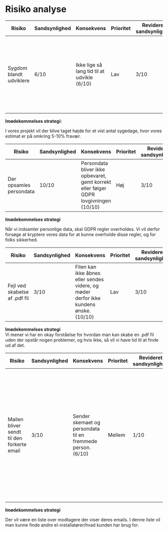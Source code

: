 # Risiko analyse

|  Risiko | Sandsynlighed | Konsekvens | Prioritet | Revideret sandsynlighed | Revideret konsekvens |
| ------------------------------------ | ---------------------------------------------------- | --------- | --------- | ------------------ |--------- |
| Sygdom blandt udviklere | 6/10 | Ikke lige så lang tid til at udvikle (6/10)      | Lav    | 3/10 | Stadig et tidstab, men corona er ikke en lige så stor ting længere, så vi regner ikke med noget særlig tidstab. (3/10) |

**Imødekommelses strategi:**

I vores projekt vil der blive taget højde for et vist antal sygedage, hvor vores estimat er på omkring 5-10% fravær.



|  Risiko | Sandsynlighed | Konsekvens | Prioritet | Revideret sandsynlighed | Revideret konsekvens |
| ------------------------------------ | ---------------------------------------------------- | --------- | --------- | ------------------ |--------- |
| Der opsamles persondata | 10/10 | Persondata bliver ikke opbevaret, gemt korrekt eller følger GDPR lovgivningen (10/10)  | Høj | 3/10 | Kryptering af gemte data sikrer at GDPR er overholdt (1/10) |

**Imødekommelses strategi**  

Når vi indsamler personlige data, skal GDPR regler overholdes. Vi vil derfor forsøge at kryptere vores data for at kunne overholde disse regler, og for folks sikkerhed.



|  Risiko | Sandsynlighed | Konsekvens | Prioritet | Revideret sandsynlighed | Revideret konsekvens |
| ------------------------------------ | ---------------------------------------------------- | --------- | --------- | ------------------ |--------- |
| Fejl ved skabelse af .pdf fil | 3/10 | Filen kan ikke åbnes eller sendes videre, og møder derfor ikke kundens ønske. (10/10)   | Lav | 3/10 | Vi mener vi har styr på hvordan man får konverteret skemaet til en .pdf fil. (3/10) |

**Imødekommelses strategi**  
Vi mener vi har en okay forståelse for hvordan man kan skabe en .pdf fil uden der opstår nogen problemer, og hvis ikke, så vil vi have tid til at finde ud af det.



|  Risiko | Sandsynlighed | Konsekvens | Prioritet | Revideret sandsynlighed | Revideret konsekvens |
| ------------------------------------ | ---------------------------------------------------- | --------- | --------- | ------------------ |--------- |
|Mailen bliver sendt til den forkerte email | 3/10 | Sender skemaet og persondata til en fremmede person. (6/10)   | Mellem  | 1/10 | Der vil stadig være en lav chance for at brugeren vil skrive forkert, eller vælge forkert modtager uden at kontrollere modtagerens email addresse, men med en liste over modtagere vil det blive mere sikkert at afsende email. (1/10) |

**Imødekommelses strategi**  

Der vil være en liste over modtagere der viser deres emails. I denne liste vil man kunne finde andre el-installatører/hvad kunden har brug for.
